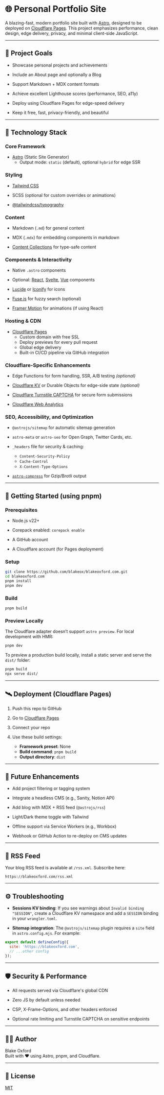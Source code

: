 # 🌐 Personal Portfolio Site

A blazing-fast, modern portfolio site built with [Astro](https://astro.build), designed to be deployed on [Cloudflare Pages](https://pages.cloudflare.com/). This project emphasizes performance, clean design, edge delivery, privacy, and minimal client-side JavaScript.

---

## 🎯 Project Goals

- Showcase personal projects and achievements

- Include an About page and optionally a Blog

- Support Markdown + MDX content formats

- Achieve excellent Lighthouse scores (performance, SEO, a11y)

- Deploy using Cloudflare Pages for edge-speed delivery

- Keep it free, fast, privacy-friendly, and beautiful

---

## 🧱 Technology Stack

### Core Framework

- [Astro](https://astro.build) (Static Site Generator)
  - Output mode: `static` (default), optional `hybrid` for edge SSR

### Styling

- [Tailwind CSS](https://tailwindcss.com/)

- SCSS (optional for custom overrides or animations)

- [@tailwindcss/typography](https://tailwindcss.com/docs/typography-plugin)

### Content

- Markdown (`.md`) for general content

- MDX (`.mdx`) for embedding components in markdown

- [Content Collections](https://docs.astro.build/en/guides/content-collections/) for type-safe content

### Components & Interactivity

- Native `.astro` components

- Optional: [React](https://reactjs.org/), [Svelte](https://svelte.dev), [Vue](https://vuejs.org) components

- [Lucide](https://lucide.dev) or [Iconify](https://iconify.design) for icons

- [Fuse.js](https://fusejs.io/) for fuzzy search (optional)

- [Framer Motion](https://www.framer.com/motion/) for animations (if using React)

### Hosting & CDN

- [Cloudflare Pages](https://pages.cloudflare.com/)
  - Custom domain with free SSL
  - Deploy previews for every pull request
  - Global edge delivery
  - Built-in CI/CD pipeline via GitHub integration

### Cloudflare-Specific Enhancements

- Edge Functions for form handling, SSR, A/B testing *(optional)*

- [Cloudflare KV](https://developers.cloudflare.com/kv/) or Durable Objects for edge-side state *(optional)*

- [Cloudflare Turnstile CAPTCHA](https://developers.cloudflare.com/turnstile/) for secure form submissions

- [Cloudflare Web Analytics](https://www.cloudflare.com/web-analytics/)

### SEO, Accessibility, and Optimization

- `@astrojs/sitemap` for automatic sitemap generation

- `astro-meta` or `astro-seo` for Open Graph, Twitter Cards, etc.

- `_headers` file for security & caching:
  - `Content-Security-Policy`
  - `Cache-Control`
  - `X-Content-Type-Options`

- [`astro-compress`](https://github.com/achary/astro-compress) for Gzip/Brotli output

---

## 🚀 Getting Started (using pnpm)

### Prerequisites

- Node.js v22+

- Corepack enabled: `corepack enable`

- A GitHub account

- A Cloudflare account (for Pages deployment)

### Setup

```bash
git clone https://github.com/blakeox/blakeoxford.com.git
cd blakeoxford.com
pnpm install
pnpm dev
```

### Build

```bash
pnpm build
```

### Preview Locally

The Cloudflare adapter doesn’t support `astro preview`. For local development with HMR:

```bash
pnpm dev
```

To preview a production build locally, install a static server and serve the `dist/` folder:

```bash
pnpm build
npx serve dist/
```

---

## 🛰️ Deployment (Cloudflare Pages)

1. Push this repo to GitHub

2. Go to [Cloudflare Pages](https://pages.cloudflare.com/)

3. Connect your repo

4. Use these build settings:
   - **Framework preset**: None
   - **Build command**: `pnpm build`
   - **Output directory**: `dist`

---

## 🧠 Future Enhancements

- Add project filtering or tagging system

- Integrate a headless CMS (e.g., Sanity, Notion API)

- Add blog with MDX + RSS feed (`@astrojs/rss`)

- Light/Dark theme toggle with Tailwind

- Offline support via Service Workers (e.g., Workbox)

- Webhook or GitHub Action to re-deploy on CMS updates

---

## 📡 RSS Feed

Your blog RSS feed is available at `/rss.xml`. Subscribe here:

```text
https://blakeoxford.com/rss.xml
```

---

## ⚙️ Troubleshooting

- **Sessions KV binding**: If you see warnings about `Invalid binding "SESSION"`, create a Cloudflare KV namespace and add a `SESSION` binding in your `wrangler.toml`.

- **Sitemap integration**: The `@astrojs/sitemap` plugin requires a `site` field in `astro.config.mjs`. For example:

```js
export default defineConfig({
  site: 'https://blakeoxford.com',
  // ...other config
});
```

---

## 🛡 Security & Performance

- All requests served via Cloudflare's global CDN

- Zero JS by default unless needed

- CSP, X-Frame-Options, and other headers enforced

- Optional rate limiting and Turnstile CAPTCHA on sensitive endpoints

---

## 🧑‍💻 Author

Blake Oxford  
Built with ❤️ using Astro, pnpm, and Cloudflare.

---

## 📄 License

[MIT](LICENSE)

